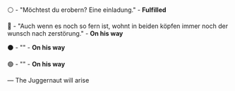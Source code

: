  ⚪ - "Möchtest du erobern? Eine einladung." - **Fulfilled**

 🔴 - "Auch wenn es noch so fern ist, wohnt in beiden köpfen immer noch der wunsch nach zerstörung." - **On his way**

 ⚫ - "" - **On his way**

 🟢 - "" - **On his way**

— The Juggernaut will arise
